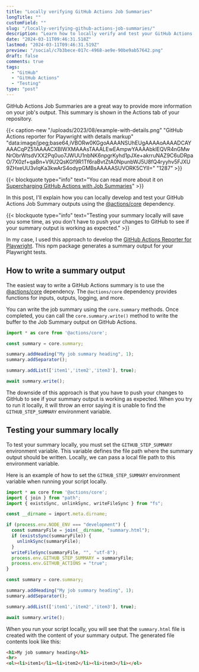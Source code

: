 ```yaml
---
title: "Locally verifying GitHub Actions Job Summaries"
longTitle: ""
customField: ""
slug: "/locally-verifying-github-actions-job-summaries/"
description: "Learn how to locally verify and test your GitHub Actions Job Summaries with the help of @actions/core dependency. Save time by testing before pushing changes."
date: "2024-03-11T09:46:31.518Z"
lastmod: "2024-03-11T09:46:31.519Z"
preview: "/social/c7b3bece-017c-4968-ae9e-90be9ab57642.png"
draft: false
comments: true
tags:
  - "GitHub"
  - "GitHub Actions"
  - "Testing"
type: "post"
---
```


GitHub Actions Job Summaries are a great way to provide more information on your job's output. This summary is shown in the Actions tab of your repository.

{{< caption-new "/uploads/2023/08/example-with-details.png" "GitHub Actions reporter for Playwright with details markup"  "data:image/jpeg;base64,iVBORw0KGgoAAAANSUhEUgAAAAoAAAADCAYAAACqPZ51AAAACXBIWXMAAAsTAAALEwEAmpwYAAAAbklEQVR4nGMwNrObrWtsdVXX2Pq0uo7JWUU1nbNK6npgrKyhd1pJXe+akrruNAZ9C6uDRpaO/7X0zf+qaBn+V9U2QsKGf9R1Tf6raBvtZtA0NpunbWJ5U8fQ4ryyhv5FJXU9ZHxeUU3vlqKa3kwArS4odypGMBsAAAAASUVORK5CYII=" "1287" >}}

{{< blockquote type="info" text="You can read more about it on [Supercharging GitHub Actions with Job Summaries](https://github.blog/2022-05-09-supercharging-github-actions-with-job-summaries/)" >}}

In this post, I'll explain how you can locally develop and test your GitHub Actions Job Summary outputs using the [@actions/core](https://www.npmjs.com/package/@actions/core) dependency.

{{< blockquote type="info" text="Testing your summary locally will save you some time, as you don't have to push your changes to GitHub to see if your summary output is working as expected." >}}

In my case, I used this approach to develop the [GitHub Actions Reporter for Playwright](https://www.npmjs.com/package/@estruyf/github-actions-reporter). This npm package generates a summary output for your Playwright tests.

## How to write a summary output

The easiest way to write a GitHub Actions summary is to use the [@actions/core](https://www.npmjs.com/package/@actions/core) dependency. The `@actions/core` dependency provides functions for inputs, outputs, logging, and more.

You can write the job summary using the `core.summary` methods. Once completed, you can call the `core.summary.write()` method to write the buffer to the Job Summary output on GitHub Actions.

```typescript {title="generateSummary.mjs | Summary sample"}
import * as core from '@actions/core';

const summary = core.summary;

summary.addHeading("My job summary heading", 1);
summary.addSeparator();

summary.addList(['item1','item2','item3'], true);

await summary.write();
```

The downside of this approach is that you have to push your changes to GitHub to see if your summary output is working as expected. When you try to run it locally, it will throw an error saying it is unable to find the `GITHUB_STEP_SUMMARY` environment variable.

## Testing your summary locally

To test your summary locally, you must set the `GITHUB_STEP_SUMMARY` environment variable. This variable defines the file path where the summary output should be written. Locally, we can pass a local file path to this environment variable.

Here is an example of how to set the `GITHUB_STEP_SUMMARY` environment variable when running your script locally.

```typescript {title="generateSummary.mjs | Local job summary testing"}
import * as core from '@actions/core';
import { join } from "path";
import { existsSync, unlinkSync, writeFileSync } from "fs";

const __dirname = import.meta.dirname;

if (process.env.NODE_ENV === "development") {
  const summaryFile = join(__dirname, "summary.html");
  if (existsSync(summaryFile)) {
    unlinkSync(summaryFile);
  }
  writeFileSync(summaryFile, "", "utf-8");
  process.env.GITHUB_STEP_SUMMARY = summaryFile;
  process.env.GITHUB_ACTIONS = "true";
}

const summary = core.summary;

summary.addHeading("My job summary heading", 1);
summary.addSeparator();

summary.addList(['item1','item2','item3'], true);

await summary.write();
```

When you run your script locally, you will see that the `summary.html` file is created with the content of your summary output. The generated file contents look like this:

```html {title="summary.html"}
<h1>My job summary heading</h1>
<hr>
<ol><li>item1</li><li>item2</li><li>item3</li></ol>
```
